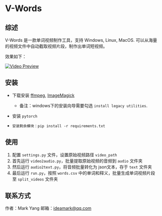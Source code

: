 # V-Words

## 综述

V-Words 是一款单词视频制作工具，支持 Windows, Linux, MacOS. 可以从海量的视频文件中自动截取视频片段，制作出单词短视频。

效果如下：

[![Video Preview](https://img.youtube.com/vi/Z7-Wk-5Ed5E/0.jpg)](https://youtu.be/Z7-Wk-5Ed5E)

## 安装

* 下载安装 [ffmpeg](https://ffmpeg.org/download.html), [ImageMagick](https://imagemagick.org/script/download.php)

  * 备注：windows下的安装向导需要勾选 `install legacy utilities`.
* 安装 `pytorch`
* `安装剩余模块：pip install -r requirements.txt`

## 使用

1. 配置 `settings.py` 文件，设置原始视频路径 `video_path`
2. 首先运行 `video2audio.py`，批量提取原始视频的音频到 `audio` 文件夹
3. 然后运行 `audio2text.py`，将音频批量转化为 json文本，存于 `text` 文件夹
4. 最后运行 `run.py`，按照 `words.csv` 中的单词和释义，批量生成单词视频片段至 `split_videos` 文件夹

## 联系方式

作者：Mark Yang
邮箱：ideamark@qq.com
